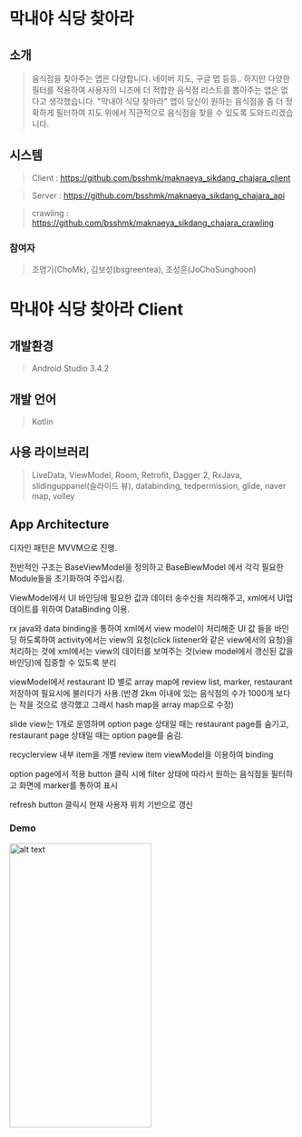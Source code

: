 # 막내야 식당 찾아라



## 소개
> 음식점을 찾아주는 앱은 다양합니다. 네이버 지도, 구글 맵 등등.. 하지만 다양한 필터를 적용하여 사용자의 니즈에 더 적합한 음식점 리스트를 뽑아주는 앱은 없다고 생각했습니다. "막내야 식당 찾아라" 앱이 당신이 원하는 음식점을 좀 더 정확하게 필터하여 지도 위에서 직관적으로 음식점을 찾을 수 있도록 도와드리겠습니다.


## 시스템
> Client : https://github.com/bsshmk/maknaeya_sikdang_chajara_client

> Server : https://github.com/bsshmk/maknaeya_sikdang_chajara_api

> crawling : https://github.com/bsshmk/maknaeya_sikdang_chajara_crawling




### 참여자
> 조명기(ChoMk), 김보성(bsgreentea), 조성훈(JoChoSunghoon)


# 막내야 식당 찾아라 Client


## 개발환경
> Android Studio 3.4.2



## 개발 언어
> Kotlin


## 사용 라이브러리
> LiveData, ViewModel, Room, Retrofit, Dagger 2, RxJava, slidinguppanel(슬라이드 뷰), databinding, tedpermission, glide, naver map, volley



## App Architecture
 디자인 패턴은 MVVM으로 진행.

 전반적인 구조는 BaseViewModel을 정의하고 BaseBiewModel 에서 각각 필요한 Module들을 초기화하여 주입시킴.

 ViewModel에서 UI 바인딩에 필요한 값과 데이터 송수신을 처리해주고, xml에서 UI업데이트를 위하여 DataBinding 이용.
 
 rx java와 data binding을 통하여 xml에서 view model이 처리해준 UI 값 들을 바인딩 하도록하여 activity에서는 view의 요청(click listener와 같은 view에서의 요청)을 처리하는 것에 xml에서는 view의 데이터를 보여주는 것(view model에서 갱신된 값을 바인딩)에 집중할 수 있도록 분리
 
 viewModel에서 restaurant ID 별로 array map에 review list, marker, restaurant 저장하여 필요시에 불러다가 사용.(반경 2km 이내에 있는 음식점의 수가 1000개 보다는 작을 것으로 생각했고 그래서 hash map을 array map으로 수정)
 
 slide view는 1개로 운영하며 option page 상태일 때는 restaurant page를 숨기고, restaurant page 상태일 때는 option page를 숨김.
 
 recyclerview 내부 item을 개별 review item viewModel을 이용하여 binding
 
 option page에서 적용 button 클릭 시에 filter 상태에 따라서 원하는 음식점을 필터하고 화면에 marker를 통하여 표시

 refresh button 클릭시 현재 사용자 위치 기반으로 갱신
 
 
 
 
### Demo
<img src="https://github.com/bsshmk/maknaeya_sikdang_chajara_client/blob/master/Demo/test.gif" alt="alt text" width="250px" height="500px">

